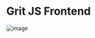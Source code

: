 # Grit JS Frontend
![image](https://github.com/user-attachments/assets/d5691a10-f5f3-4d72-8857-aca2e82da877)
